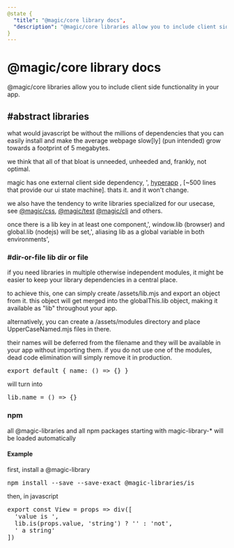 ```yaml
---
@state {
  "title": "@magic/core library docs",
  "description": "@magic/core libraries allow you to include client side functionality in your app."
}
---
```


# @magic/core library docs

@magic/core libraries allow you to include client side functionality in your app.

## #abstract libraries

what would javascript be without the millions of dependencies
that you can easily install and make the average webpage
slow[ly] (pun intended) grow towards a footprint of 5 megabytes.

we think that all of that bloat is unneeded, unheeded and, frankly, not optimal.

magic has one external client side dependency, ',
[hyperapp](https://github.com/jorgebucharan/hyperapp)
, [~500 lines that provide our ui state machine]. thats it. and it won't change.

we also have the tendency to write libraries specialized for our usecase, see
[@magic/css](https://github.com/magic/css),
[@magic/test](https://github.com/magic/test)
[@magic/cli](https://github.com/magic/cli)
and others.

once there is a lib key in at least one component,',
window.lib (browser) and global.lib (nodejs) will be set,',
aliasing lib as a global variable in both environments',

### #dir-or-file lib dir or file

if you need libraries in multiple otherwise independent modules,
it might be easier to keep your library dependencies in a central place.

to achieve this, one can simply create /assets/lib.mjs and export an object from it.
this object will get merged into the globalThis.lib object,
making it available as "lib" throughout your app.

alternatively, you can create a /assets/modules directory
and place UpperCaseNamed.mjs files in there.

their names will be deferred from the filename
and they will be available in your app without importing them.
if you do not use one of the modules,
dead code elimination will simply remove it in production.

<Pre>export default { name: () => {} }</Pre>

will turn into

<Pre>lib.name = () => {}</Pre>

### npm

all @magic-libraries and all npm packages starting with magic-library-* will be loaded automatically

#### Example

first, install a @magic-library

<Pre>
npm install --save --save-exact @magic-libraries/is
</Pre>

then, in javascript

<Pre>
export const View = props => div([
  'value is ',
  lib.is(props.value, 'string') ? '' : 'not',
  ' a string'
])
</Pre>

<LibraryList></LibraryList>
